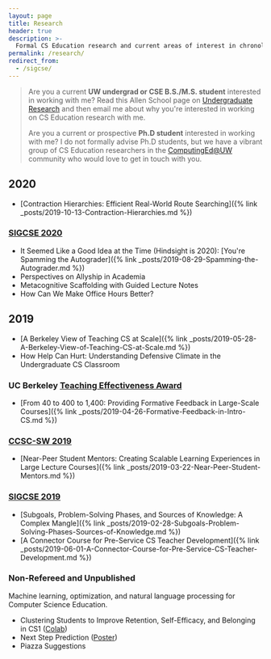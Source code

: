 ```yaml
---
layout: page
title: Research
header: true
description: >-
  Formal CS Education research and current areas of interest in chronological order.
permalink: /research/
redirect_from:
  - /sigcse/
---
```


> Are you a current **UW undergrad or CSE B.S./M.S. student** interested in working with me? Read this Allen School page on [Undergraduate Research](https://www.cs.washington.edu/academics/ugrad/enrichment/research) and then email me about why you're interested in working on CS Education research with me.
>
> Are you a current or prospective **Ph.D student** interested in working with me? I do not formally advise Ph.D students, but we have a vibrant group of CS Education researchers in the [ComputingEd@UW](http://computinged.uw.edu/) community who would love to get in touch with you.

## 2020

- [Contraction Hierarchies: Efficient Real-World Route Searching]({% link _posts/2019-10-13-Contraction-Hierarchies.md %})

### [SIGCSE 2020](https://sigcse2020.sigcse.org/)

- It Seemed Like a Good Idea at the Time (Hindsight is 2020): [You're Spamming the Autograder]({% link _posts/2019-08-29-Spamming-the-Autograder.md %})
- Perspectives on Allyship in Academia
- Metacognitive Scaffolding with Guided Lecture Notes
- How Can We Make Office Hours Better?

## 2019

- [A Berkeley View of Teaching CS at Scale]({% link _posts/2019-05-28-A-Berkeley-View-of-Teaching-CS-at-Scale.md %})
- How Help Can Hurt: Understanding Defensive Climate in the Undergraduate CS Classroom

### UC Berkeley [Teaching Effectiveness Award](https://gsi.berkeley.edu/programs-services/award-programs/teaching-effectiveness/)

- [From 40 to 400 to 1,400: Providing Formative Feedback in Large-Scale Courses]({% link _posts/2019-04-26-Formative-Feedback-in-Intro-CS.md %})

### [CCSC-SW 2019](http://www.ccsc.org/southwestern/2019/index.php)

- [Near-Peer Student Mentors: Creating Scalable Learning Experiences in Large Lecture Courses]({% link _posts/2019-03-22-Near-Peer-Student-Mentors.md %})

### [SIGCSE 2019](http://sigcse2019.sigcse.org/)

- [Subgoals, Problem-Solving Phases, and Sources of Knowledge: A Complex Mangle]({% link _posts/2019-02-28-Subgoals-Problem-Solving-Phases-Sources-of-Knowledge.md %})
- [A Connector Course for Pre-Service CS Teacher Development]({% link _posts/2019-06-01-A-Connector-Course-for-Pre-Service-CS-Teacher-Development.md %})

### Non-Refereed and Unpublished

Machine learning, optimization, and natural language processing for Computer Science Education.

- Clustering Students to Improve Retention, Self-Efficacy, and Belonging in CS1 ([Colab](https://colab.research.google.com/github/kevinlin1/cluster-schedule/blob/master/schedule.ipynb))
- Next Step Prediction ([Poster](https://docs.google.com/drawings/d/1EpIBfVAo-tGj9ZMp6kt_r9ljazhnMJBs2WupKliVBEA/edit?usp=sharing))
- Piazza Suggestions
